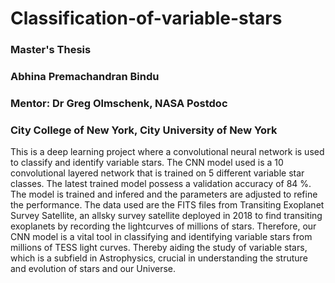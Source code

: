 # Classification-of-variable-stars
### Master's Thesis
### Abhina Premachandran Bindu
### Mentor: Dr Greg Olmschenk, NASA Postdoc
### City College of New York, City University of New York

This is a deep learning project where a convolutional neural network is used to classify and identify variable stars. The CNN model used is a 10 convolutional layered network that is trained on 5 different variable star classes. The latest trained model possess a validation accuracy of 84 %. The model is trained and infered and the parameters are adjusted to refine the performance. The data used are the FITS files from Transiting Exoplanet Survey Satellite, an allsky survey satellite deployed in 2018 to find transiting exoplanets by recording the lightcurves of millions of stars. Therefore, our CNN model is a vital tool in classifying and identifying variable stars from millions of TESS light curves. Thereby aiding the study of variable stars, which is a subfield in Astrophysics, crucial in understanding the struture and evolution of stars and our Universe. 
